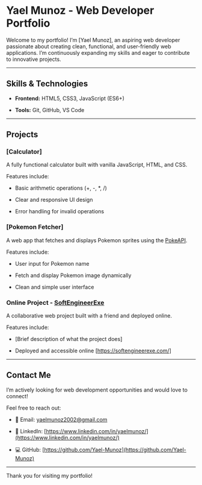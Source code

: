 # Yael Munoz - Web Developer Portfolio

Welcome to my portfolio! I’m [Yael Munoz], an aspiring web developer passionate about creating clean, functional, and user-friendly web applications. I’m continuously expanding my skills and eager to contribute to innovative projects.

---

## Skills & Technologies

- **Frontend:** HTML5, CSS3, JavaScript (ES6+)

- **Tools:** Git, GitHub, VS Code

---

## Projects

### [Calculator]

A fully functional calculator built with vanilla JavaScript, HTML, and CSS.

Features include:

- Basic arithmetic operations (+, -, *, /)

- Clear and responsive UI design

- Error handling for invalid operations

### [Pokemon Fetcher]

A web app that fetches and displays Pokemon sprites using the [PokeAPI](https://pokeapi.co/).

Features include:

- User input for Pokemon name

- Fetch and display Pokemon image dynamically

- Clean and simple user interface

### Online Project - [SoftEngineerExe](https://softengineerexe.com/)

A collaborative web project built with a friend and deployed online.

Features include:

- [Brief description of what the project does]

- Deployed and accessible online [https://softengineerexe.com/]

---

## Contact Me

I’m actively looking for web development opportunities and would love to connect!

Feel free to reach out:

- 📧 Email: yaelmunoz2002@gmail.com

- 🔗 LinkedIn: [https://www.linkedin.com/in/yaelmunoz/](https://www.linkedin.com/in/yaelmunoz/)

- 💻 GitHub: [https://github.com/Yael-Munoz](https://github.com/Yael-Munoz)

---

Thank you for visiting my portfolio!